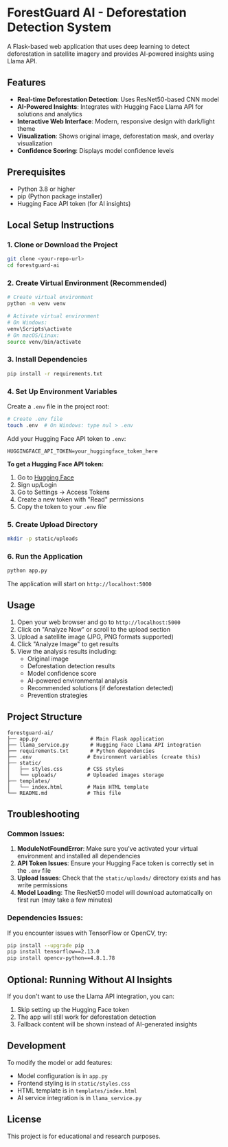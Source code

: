 # ForestGuard AI - Deforestation Detection System

A Flask-based web application that uses deep learning to detect deforestation in satellite imagery and provides AI-powered insights using Llama API.

## Features

- **Real-time Deforestation Detection**: Uses ResNet50-based CNN model
- **AI-Powered Insights**: Integrates with Hugging Face Llama API for solutions and analytics
- **Interactive Web Interface**: Modern, responsive design with dark/light theme
- **Visualization**: Shows original image, deforestation mask, and overlay visualization
- **Confidence Scoring**: Displays model confidence levels

## Prerequisites

- Python 3.8 or higher
- pip (Python package installer)
- Hugging Face API token (for AI insights)

## Local Setup Instructions

### 1. Clone or Download the Project
```bash
git clone <your-repo-url>
cd forestguard-ai
```

### 2. Create Virtual Environment (Recommended)
```bash
# Create virtual environment
python -m venv venv

# Activate virtual environment
# On Windows:
venv\Scripts\activate
# On macOS/Linux:
source venv/bin/activate
```

### 3. Install Dependencies
```bash
pip install -r requirements.txt
```

### 4. Set Up Environment Variables
Create a `.env` file in the project root:
```bash
# Create .env file
touch .env  # On Windows: type nul > .env
```

Add your Hugging Face API token to `.env`:
```
HUGGINGFACE_API_TOKEN=your_huggingface_token_here
```

**To get a Hugging Face API token:**
1. Go to [Hugging Face](https://huggingface.co/)
2. Sign up/Login
3. Go to Settings → Access Tokens
4. Create a new token with "Read" permissions
5. Copy the token to your `.env` file

### 5. Create Upload Directory
```bash
mkdir -p static/uploads
```

### 6. Run the Application
```bash
python app.py
```

The application will start on `http://localhost:5000`

## Usage

1. Open your web browser and go to `http://localhost:5000`
2. Click on "Analyze Now" or scroll to the upload section
3. Upload a satellite image (JPG, PNG formats supported)
4. Click "Analyze Image" to get results
5. View the analysis results including:
   - Original image
   - Deforestation detection results
   - Model confidence score
   - AI-powered environmental analysis
   - Recommended solutions (if deforestation detected)
   - Prevention strategies

## Project Structure

```
forestguard-ai/
├── app.py                 # Main Flask application
├── llama_service.py       # Hugging Face Llama API integration
├── requirements.txt       # Python dependencies
├── .env                  # Environment variables (create this)
├── static/
│   ├── styles.css        # CSS styles
│   └── uploads/          # Uploaded images storage
├── templates/
│   └── index.html        # Main HTML template
└── README.md             # This file
```

## Troubleshooting

### Common Issues:

1. **ModuleNotFoundError**: Make sure you've activated your virtual environment and installed all dependencies
2. **API Token Issues**: Ensure your Hugging Face token is correctly set in the `.env` file
3. **Upload Issues**: Check that the `static/uploads/` directory exists and has write permissions
4. **Model Loading**: The ResNet50 model will download automatically on first run (may take a few minutes)

### Dependencies Issues:
If you encounter issues with TensorFlow or OpenCV, try:
```bash
pip install --upgrade pip
pip install tensorflow==2.13.0
pip install opencv-python==4.8.1.78
```

## Optional: Running Without AI Insights

If you don't want to use the Llama API integration, you can:
1. Skip setting up the Hugging Face token
2. The app will still work for deforestation detection
3. Fallback content will be shown instead of AI-generated insights

## Development

To modify the model or add features:
- Model configuration is in `app.py`
- Frontend styling is in `static/styles.css`
- HTML template is in `templates/index.html`
- AI service integration is in `llama_service.py`

## License

This project is for educational and research purposes.